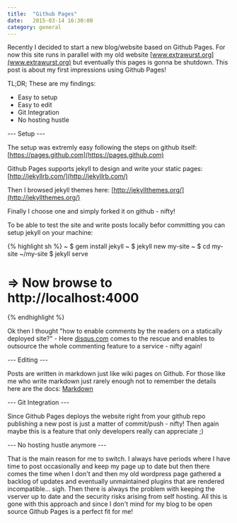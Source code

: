 ```yaml
---
title:  "Github Pages"
date:   2015-03-14 16:30:00
category: general
---
```


Recently I decided to start a new blog/website based on Github Pages.
For now this site runs in parallel with my old website [www.extrawurst.org](www.extrawurst.org) but eventually this pages is gonna be shutdown.
This post is about my first impressions using Github Pages!

TL;DR; These are my findings:
 
* Easy to setup
* Easy to edit
* Git Integration
* No hosting hustle

--- Setup ---

The setup was extremly easy following the steps on github itself: [https://pages.github.com](https://pages.github.com)

Github Pages supports jekyll to design and write your static pages: [http://jekyllrb.com/](http://jekyllrb.com/)

Then I browsed jekyll themes here: [http://jekyllthemes.org/](http://jekyllthemes.org/)

Finally I choose one and simply forked it on github - nifty!

To be able to test the site and write posts locally befor committing you can setup jekyll on your machine: 

{% highlight sh %}
~ $ gem install jekyll
~ $ jekyll new my-site
~ $ cd my-site
~/my-site $ jekyll serve
# => Now browse to http://localhost:4000
{% endhighlight %}

Ok then I thought "how to enable comments by the readers on a statically deployed site?" -  Here [disqus.com](https://disqus.com/) comes to the rescue and enables to outsource the whole commenting feature to a service - nifty again!

--- Editing ---

Posts are written in markdown just like wiki pages on Github. For those like me who write markdown just rarely enough not to remember the details here are the docs: [Markdown](http://daringfireball.net/projects/markdown/syntax)

--- Git Integration ---

Since Github Pages deploys the website right from your github repo publishing a new post is just a matter of commit/push - nifty!
Then again maybe this is a feature that only developers really can appreciate ;)

--- No hosting hustle anymore ---

That is the main reason for me to switch. I always have periods where I have time to post occasionally and keep my page up to date but then there comes the time when I don't and then my old wordpress page gathered a backlog of updates and eventually unmaintained plugins that are rendered incompatible... sigh. Then there is always the problem with keeping the vserver up to date and the security risks arising from self hosting. All this is gone with this approach and since I don't mind for my blog to be open source Github Pages is a perfect fit for me!

